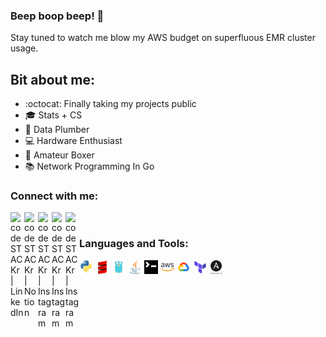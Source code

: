 ### Beep boop beep!  👋
Stay tuned to watch me blow my AWS budget on superfluous EMR cluster usage. 

## Bit about me:
- :octocat: Finally taking my projects public
- :mortar_board: Stats + CS
- :wrench: Data Plumber
- :computer: Hardware Enthusiast 
- :boxing_glove: Amateur Boxer
- :books: Network Programming In Go


### Connect with me:

[<img align="left" alt="codeSTACKr | LinkedIn" width="22px" src="https://cdn.jsdelivr.net/npm/simple-icons@v3/icons/linkedin.svg" />][linkedin]
[<img align="left" alt="codeSTACKr | Notion" width="22px" src="https://cdn.jsdelivr.net/npm/simple-icons@v3/icons/notion.svg" />][notion]
[<img align="left" alt="codeSTACKr | Instagram" width="22px" src="https://cdn.jsdelivr.net/npm/simple-icons@v3/icons/instagram.svg" />][instagram]
[<img align="left" alt="codeSTACKr | Instagram" width="22px" src="https://cdn.jsdelivr.net/npm/simple-icons@v3/icons/medium.svg" />][medium]
[<img align="left" alt="codeSTACKr | Instagram" width="22px" src="https://cdn.jsdelivr.net/npm/simple-icons@v3/icons/hackerrank.svg" />][hackerrank]
<br />

### Languages and Tools:

<p float="left">
  <img src="images/python.png" width="22" />
  <img src="images/scala.png" width="22" />
  <img src="images/golang.png" width="22" />
  <img src="images/java.png" width="22" /> 
  <img src="images/terminal.png" width="22" />
  <img src="images/aws_1.png" width="22" />
  <img src="images/gcp.png" width="22" />
  <img src="images/terraform.png" width="22" />
  <img src="images/ansible.png" width="22" />
</p>
<br />
<br />



[instagram]: https://www.instagram.com/jandy.tenedora/
[linkedin]: https://www.linkedin.com/in/jandy-tenedora/
[medium]: https://medium.com/@jandytenedora
[hackerrank]: https://www.hackerrank.com/jandy_tenedora
[notion]: https://boulder-chipmunk-8c9.notion.site/Engineering-Study-b004d4c26d59431eb052d46ee77e0304
